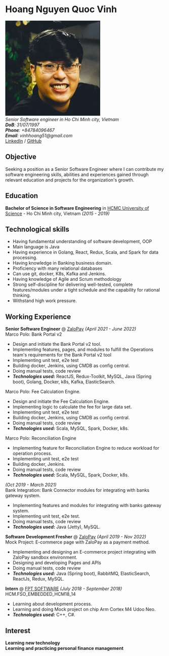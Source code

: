 # Hoang Nguyen Quoc Vinh

<img src="https://github.com/VinhHoang97/my-digital-cv/blob/gh-pages/avatar.jpg?raw=true" alt="drawing" style="width:300px;"/> <br>
_Senior Software engineer in Ho Chi Minh city, Vietnam_ <br>
_**DoB**: 31/07/1997_ <br>
_**Phone**: +84784096467_ <br>
_**Email**: vinhhoang51@gmail.com_ <br>
[LinkedIn](https://www.linkedin.com/in/vinh-hoang-dev/) / [GitHub](https://github.com/VinhHoang97/)

## Objective

Seeking a position as a Senior Software Engineer where I can contribute my software engineering skills, abilities and experiences gained through relevant education and projects for the organization's growth.  <br> 

## Education

**Bachelor of Science in Software Engineering** in [HCMC University of Science](https://www.hcmus.edu.vn/) - Ho Chi Minh city, Vietnam _(2015 - 2019)_

## Technological skills

- Having fundamental understanding of software development, OOP
- Main language is Java
- Having experience in Golang, React, Redux, Scala, and Spark for data processing.
- Having knowledge in Banking business domain.
- Proficiency with many relational databases
- Can use git, docker, K8s, Kafka and Jenkins.
- Having knowledge of Agile and Scrum methodology
- Strong self-discipline for delivering well-tested, complete features/modules under a tight schedule and the capability for rational thinking.
- Withstand high work pressure.

## Working Experience

**Senior Software Engineer** @ [ZaloPay](https://zalopay.vn/) _(April 2021 - June 2022)_ <br>
Marco Polo: Bank Portal v2

- Design and initiate the Bank Portal v2 tool.
- Implementing features, pages, and modules to fulfill the Operations team's requirements for the Bank Portal v2 tool
- Implementing unit test, e2e test
- Building docker, Jenkins, using CMDB as config central.
- Doing manual tests, code review
- **_Technologies used:_** ReactJS, Redux-Toolkit, MySQL, Java (Spring boot), Golang, Docker, k8s, Kafka, ElasticSearch.

Marco Polo: Fee Calculation Engine.
- Design and initiate the Fee Calculation Engine.
- Implementing logic to calculate the fee for large data set.
- Implementing unit test, e2e test
- Building docker, Jenkins, using CMDB as config central.
- Doing manual tests, code review
- **_Technologies used:_** Scala, MySQL, Spark, Docker, k8s.

Marco Polo: Reconciliation Engine 
- Implementing feature for Reconciliation Engine to reduce workload for operation process.
- Implementing unit test, e2e test
- Building docker, Jenkins.
- Doing manual tests, code review
- **_Technologies used:_** Scala, MySQL, Spark, Docker, k8s.


_(Oct 2019 - March 2021)_ <br>
Bank Integration: Bank Connector modules for integrating with banks gateway system.
- Implementing features and modules for integrating with banks gateway system.
- Implementing unit test, e2e test.
- Doing manual tests, code review
- **_Technologies used:_** Java (Jetty), MySQL.

**Software Development Fresher** @ [ZaloPay](https://zalopay.vn/) _(April 2019 - Nov 2022)_ <br>
Mock Project: E-commerce page with ZaloPay as a payment method.
- Implementing and designing an E-commerce project integrating with ZaloPay sandbox environment.
- Designing and developing Pages and APIs
- Doing manual tests, code review
- **_Technologies used:_** Java (Spring boot), RabbitMQ, ElasticSearch, ReactJs, Redux, MySQL.

**Intern** @ [FPT SOFTWARE](https://www.fpt-software.com/) _(July 2018 - September 2018)_ <br>
HCM.FSO_EMBEDDED_HCM18_14
- Learning about development process.
- Learning and doing Mock project on chip Arm Cortex M4 Udoo Neo.
- **_Technologies used:_** C++, C#.

## Interest

**Learning new technology**  <br>
**Learning and practicing personal finance management**

